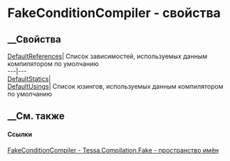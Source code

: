 # FakeConditionCompiler - свойства
##  __Свойства
[DefaultReferences](P_Tessa_Compilation_Fake_FakeConditionCompiler_DefaultReferences.htm)|
Список зависимостей, используемых данным компилятором по умолчанию  
---|---  
[DefaultStatics](P_Tessa_Compilation_Fake_FakeConditionCompiler_DefaultStatics.htm)|  
[DefaultUsings](P_Tessa_Compilation_Fake_FakeConditionCompiler_DefaultUsings.htm)|
Список юзингов, используемых данным компилятором по умолчанию  
## __См. также
#### Ссылки
[FakeConditionCompiler - ](T_Tessa_Compilation_Fake_FakeConditionCompiler.htm)
[Tessa.Compilation.Fake - пространство имён](N_Tessa_Compilation_Fake.htm)

